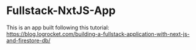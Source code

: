 # Fullstack-NxtJS-App
This is an app built following this tutorial: https://blog.logrocket.com/building-a-fullstack-application-with-next-js-and-firestore-db/

